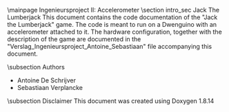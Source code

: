 \mainpage Ingenieursproject II: Accelerometer
\section intro_sec Jack The Lumberjack
 This document contains the code documentation of the "Jack the Lumberjack" game. 
 The code is meant to run on a Dwenguino with an accelerometer attached to it.
 The hardware configuration, together with the description of the game are documented in the "Verslag_Ingenieursproject_Antoine_Sebastiaan" file accompanying this document. 
 
\subsection Authors
* Antoine De Schrijver
* Sebastiaan Verplancke

\subsection Disclaimer
This document was created using Doxygen 1.8.14

